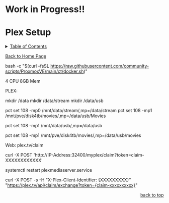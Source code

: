 # Work in Progress!!

<a id="readme_top"></a>
# Plex Setup

<details>
<summary><u>Table of Contents</u></summary>

+ <a href="#Plex">Plex</a>

</details> 

<a href="https://github.com/HomeStudiosDIY/HomeStudiosDIY/blob/main/README.md">Back to Home Page</a>







bash -c "$(curl -fsSL https://raw.githubusercontent.com/community-scripts/ProxmoxVE/main/ct/docker.sh)"



4 CPU
8GB Mem

PLEX:

mkdir /data
mkdir /data/stream
mkdir /data/usb




pct set 108 -mp0 /mnt/data/stream/,mp=/data/stream
pct set 108 -mp1 /mnt/pve/disk4tb/movies/,mp=/data/usb/Movies

pct set 108 -mp1 /mnt/data/usb/,mp=/data/usb


pct set 108 -mp1 /mnt/pve/disk4tb/movies/,mp=/data/usb/movies



Web:   plex.tv/claim

curl -X POST 'http://IP-Address:32400/myplex/claim?token=claim-XXXXXXXXXXXX'

systemctl restart plexmediaserver.service 


curl -X POST -s -H "X-Plex-Client-Identifier: {XXXXXXXXX}" "https://plex.tv/api/claim/exchange?token={claim-xxxxxxxxxx}"




<p align="right"><a href="#readme_top">back to top</a></p>